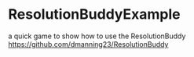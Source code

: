 ResolutionBuddyExample
======================

a quick game to show how to use the ResolutionBuddy
https://github.com/dmanning23/ResolutionBuddy
